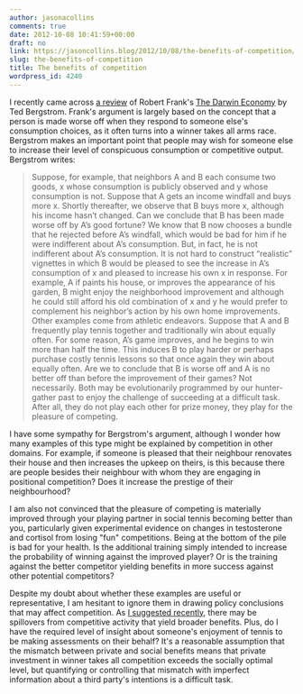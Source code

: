 ```yaml
---
author: jasonacollins
comments: true
date: 2012-10-08 10:41:59+00:00
draft: no
link: https://jasoncollins.blog/2012/10/08/the-benefits-of-competition/
slug: the-benefits-of-competition
title: The benefits of competition
wordpress_id: 4240
---
```


I recently came across [a review](http://works.bepress.com/ted_bergstrom/113/) of Robert Frank's [The Darwin Economy](https://jasoncollins.blog/2011/10/franks-the-darwin-economy/) by Ted Bergstrom. Frank's argument is largely based on the concept that a person is made worse off when they respond to someone else's consumption choices, as it often turns into a winner takes all arms race. Bergstrom makes an important point that people may wish for someone else to increase their level of conspicuous consumption or competitive output. Bergstrom writes:


<blockquote>Suppose, for example, that neighbors A and B each consume two goods, x whose consumption is publicly observed and y whose consumption is not. Suppose that A gets an income windfall and buys more x. Shortly thereafter, we observe that B buys more x, although his income hasn’t changed. Can we conclude that B has been made worse off by A’s good fortune? We know that B now chooses a bundle that he rejected before A’s windfall, which would be bad for him if he were indifferent about A’s consumption. But, in fact, he is not indifferent about A’s consumption. It is not hard to construct “realistic” vignettes in which B would be pleased to see the increase in A’s consumption of x and pleased to increase his own x in response. For example, A if paints his house, or improves the appearance of his garden, B might enjoy the neighborhood improvement and although he could still afford his old combination of x and y he would prefer to complement his neighbor’s action by his own home improvements. Other examples come from athletic endeavors. Suppose that A and B frequently play tennis together and traditionally win about equally often. For some reason, A’s game improves, and he begins to win more than half the time. This induces B to play harder or perhaps purchase costly tennis lessons so that once again they win about equally often. Are we to conclude that B is worse off and A is no better off than before the improvement of their games? Not necessarily. Both may be evolutionarily programmed by our hunter-gather past to enjoy the challenge of succeeding at a difficult task. After all, they do not play each other for prize money, they play for the pleasure of competing.</blockquote>


I have some sympathy for Bergstrom's argument, although I wonder how many examples of this type might be explained by competition in other domains. For example, if someone is pleased that their neighbour renovates their house and then increases the upkeep on theirs, is this because there are people besides their neighbour with whom they are engaging in positional competition? Does it increase the prestige of their neighbourhood?

I am also not convinced that the pleasure of competing is materially improved through your playing partner in social tennis becoming better than you, particularly given experimental evidence on changes in testosterone and cortisol from losing "fun" competitions. Being at the bottom of the pile is bad for your health. Is the additional training simply intended to increase the probability of winning against the improved player? Or is the training against the better competitor yielding benefits in more success against other potential competitors?

Despite my doubt about whether these examples are useful or representative, I am hesitant to ignore them in drawing policy conclusions that may affect competition. As [I suggested recently](https://jasoncollins.blog/2012/08/sexual-selection-conspicuous-consumption-and-economic-growth/), there may be spillovers from competitive activity that yield broader benefits. Plus, do I have the required level of insight about someone's enjoyment of tennis to be making assessments on their behalf? It's a reasonable assumption that the mismatch between private and social benefits means that private investment in winner takes all competition exceeds the socially optimal level, but quantifying or controlling that mismatch with imperfect information about a third party's intentions is a difficult task.
